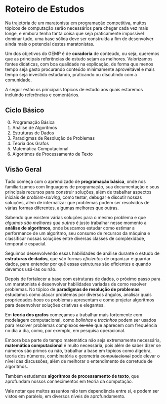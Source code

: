 # Roteiro de Estudos

Na trajetória de um maratonista em programação competitiva, muitos tópicos de computação serão necessários para chegar cada vez mais longe, e embora tenha tanta coisa que seja praticamente impossível dominar tudo, uma base sólida deve ser construída a fim de desenvolver ainda mais o potencial destes maratonistas.

Um dos objetivos do GEMP é de **curadoria** de conteúdo, ou seja, queremos que as principais referências de estudo sejam as melhores. Valorizamos fontes didáticas, com boa qualidade na explicação, de forma que menos tempo seja gasto procurando conteúdo minimamente aproveitável e mais tempo seja investido estudando, praticando ou discutindo com a comunidade.

A seguir estão os principais tópicos de estudo aos quais estaremos incluindo referências e comentários.

## Ciclo Básico

0. Programação Básica
1. Análise de Algoritmos
2. Estruturas de Dados
3. Paradigmas de Resolução de Problemas
4. Teoria dos Grafos
5. Matemática Computacional
6. Algoritmos de Processamento de Texto

## Visão Geral

Tudo começa com o aprendizado de **programação básica**, onde nos familiarizamos com linguagens de programação, sua documentação e seus principais recursos para construir soluções, além de trabalhar aspectos iniciais de *problem-solving*, como testar, debugar e discutir nossas soluções, além de internalizar que problemas podem ser resolvidos de várias formas diferentes, algumas melhores que outras.

Sabendo que existem várias soluções para o mesmo problema e que *algumas são melhores que outras* é justo trabalhar nesse momento a **análise de algoritmos**, onde buscamos estudar como estimar a performance de um algoritmo, seu consumo de recursos da máquina e classificar nossas soluções entre diversas classes de complexidade, temporal e espacial.

Seguimos desenvolvendo essas habilidades de análise durante o estudo de **estruturas de dados**, que são formas *eficientes* de organizar e guardar dados, para entender por quê essas estruturas são eficientes e quando devemos usá-las ou não.

Depois de fortalecer a base com estruturas de dados, o próximo passo para um maratonista é desenvolver habilidades variadas de como resolver problemas. No tópico de **paradigmas de resolução de problemas** estudamos como atacar problemas por diversos ângulos, analisar quais propriedades *boas* os problemas apresentam e como projetar algoritmos para desenvolver soluções criativas e elegantes.

Em **teoria dos grafos** começamos a trabalhar mais fortemente com modelagem computacional, como *bolinhas* e *tracinhos* podem ser usados para resolver problemas complexos ~~ou não~~ que aparecem com frequência no dia a dia, como, por exemplo, em pesquisa operacional.

Embora boa parte do tempo matemática não seja extremamente necessária, **matemática computacional** é muito necessária, pois além de saber dizer se números são primos ou não, trabalhar a base em tópicos como álgebra, teoria dos números, combinatória e geometria ~~computacional~~ pode elevar o nível das discussões, além de melhorar o entendimento de corretude de algoritmos.

Também estudamos **algoritmos de processamento de texto**, que aprofundam nossos conhecimentos em teoria da computação.

Vale notar que muitos assuntos não tem dependência entre si, e podem ser vistos em paralelo, em diversos níveis de aprofundamento.


